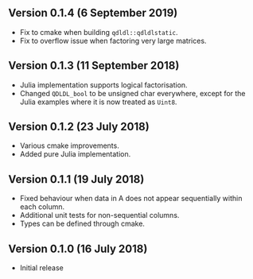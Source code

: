 Version 0.1.4 (6 September 2019)
---------------------------------
*   Fix to cmake when building `qdldl::qdldlstatic`.
*   Fix to overflow issue when factoring very large matrices.


Version 0.1.3 (11 September 2018)
----------------------------------
*   Julia implementation supports logical factorisation.
*   Changed `QDLDL_bool` to be unsigned char everywhere, except for the Julia examples where it is now treated as `Uint8`.


Version 0.1.2 (23 July 2018)
-----------------------------
*   Various cmake improvements.
*   Added pure Julia implementation.


Version 0.1.1 (19 July 2018)
-----------------------------
*   Fixed behaviour when data in A does not appear
    sequentially within each column.
*   Additional unit tests for non-sequential columns.
*   Types can be defined through cmake.


Version 0.1.0 (16 July 2018)
-----------------------------
*   Initial release
